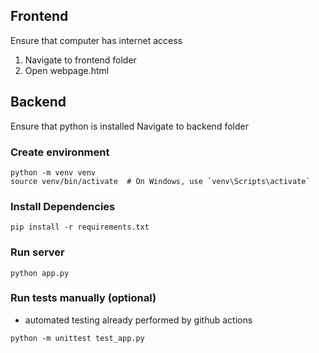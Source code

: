 ## Frontend
Ensure that computer has internet access
1. Navigate to frontend folder
2. Open webpage.html  

## Backend
Ensure that python is installed
Navigate to backend folder
### Create environment
```
python -m venv venv
source venv/bin/activate  # On Windows, use `venv\Scripts\activate`
```

### Install Dependencies
```
pip install -r requirements.txt
```
### Run server
```
python app.py
```

### Run tests manually (optional)
* automated testing already performed by github actions
```
python -m unittest test_app.py
```
```
